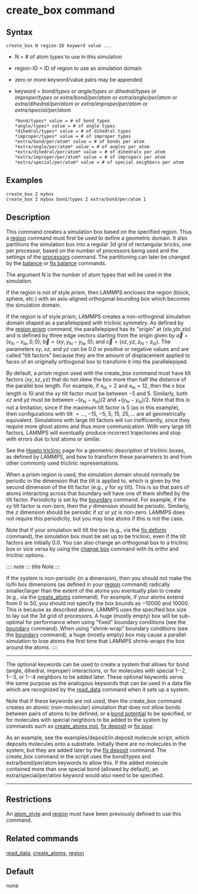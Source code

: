 # create_box command

## Syntax

``` LAMMPS
create_box N region-ID keyword value ...
```

-   N = \# of atom types to use in this simulation

-   region-ID = ID of region to use as simulation domain

-   zero or more keyword/value pairs may be appended

-   keyword = *bond/types* or *angle/types* or *dihedral/types* or
    *improper/types* or *extra/bond/per/atom* or *extra/angle/per/atom*
    or *extra/dihedral/per/atom* or *extra/improper/per/atom* or
    *extra/special/per/atom*

        *bond/types* value = # of bond types
        *angle/types* value = # of angle types
        *dihedral/types* value = # of dihedral types
        *improper/types* value = # of improper types
        *extra/bond/per/atom* value = # of bonds per atom
        *extra/angle/per/atom* value = # of angles per atom
        *extra/dihedral/per/atom* value = # of dihedrals per atom
        *extra/improper/per/atom* value = # of impropers per atom
        *extra/special/per/atom* value = # of special neighbors per atom

## Examples

``` LAMMPS
create_box 2 mybox
create_box 2 mybox bond/types 2 extra/bond/per/atom 1
```

## Description

This command creates a simulation box based on the specified region.
Thus a [region](region) command must first be used to define a geometric
domain. It also partitions the simulation box into a regular 3d grid of
rectangular bricks, one per processor, based on the number of processors
being used and the settings of the [processors](processors) command. The
partitioning can later be changed by the [balance](balance) or [fix
balance](fix_balance) commands.

The argument N is the number of atom types that will be used in the
simulation.

If the region is not of style *prism*, then LAMMPS encloses the region
(block, sphere, etc.) with an axis-aligned orthogonal bounding box which
becomes the simulation domain.

If the region is of style *prism*, LAMMPS creates a non-orthogonal
simulation domain shaped as a parallelepiped with triclinic symmetry. As
defined by the [region prism](region) command, the parallelepiped has
its \"origin\" at (xlo,ylo,zlo) and is defined by three edge vectors
starting from the origin given by
$\vec a = (x_\text{hi}-x_\text{lo},0,0)$;
$\vec b = (xy,y_\text{hi}-y_\text{lo},0)$; and
$\vec c = (xz,yz,z_\text{hi}-z_\text{lo})$. The parameters *xy*, *xz*,
and *yz* can be 0.0 or positive or negative values and are called \"tilt
factors\" because they are the amount of displacement applied to faces
of an originally orthogonal box to transform it into the parallelepiped.

By default, a *prism* region used with the create_box command must have
tilt factors $(xy,xz,yz)$ that do not skew the box more than half the
distance of the parallel box length. For example, if $x_\text{lo} = 2$
and $x_\text{hi} = 12$, then the $x$ box length is 10 and the $xy$ tilt
factor must be between $-5$ and $5$. Similarly, both $xz$ and $yz$ must
be between $-(x_\text{hi}-x_\text{lo})/2$ and
$+(y_\text{hi}-y_\text{lo})/2$. Note that this is not a limitation,
since if the maximum tilt factor is 5 (as in this example), then
configurations with tilt $= \dots, -15$, $-5$, $5$, $15$, $25, \dots$
are all geometrically equivalent. Simulations with large tilt factors
will run inefficiently, since they require more ghost atoms and thus
more communication. With very large tilt factors, LAMMPS will eventually
produce incorrect trajectories and stop with errors due to lost atoms or
similar.

See the [Howto triclinic](Howto_triclinic) page for a geometric
description of triclinic boxes, as defined by LAMMPS, and how to
transform these parameters to and from other commonly used triclinic
representations.

When a prism region is used, the simulation domain should normally be
periodic in the dimension that the tilt is applied to, which is given by
the second dimension of the tilt factor (e.g., $y$ for $xy$ tilt). This
is so that pairs of atoms interacting across that boundary will have one
of them shifted by the tilt factor. Periodicity is set by the
[boundary](boundary) command. For example, if the $xy$ tilt factor is
non-zero, then the $y$ dimension should be periodic. Similarly, the $z$
dimension should be periodic if $xz$ or $yz$ is non-zero. LAMMPS does
not require this periodicity, but you may lose atoms if this is not the
case.

Note that if your simulation will tilt the box (e.g., via the [fix
deform](fix_deform) command), the simulation box must be set up to be
triclinic, even if the tilt factors are initially 0.0. You can also
change an orthogonal box to a triclinic box or vice versa by using the
[change box](change_box) command with its *ortho* and *triclinic*
options.

:::: note
::: title
Note
:::

If the system is non-periodic (in a dimension), then you should not make
the lo/hi box dimensions (as defined in your [region](region) command)
radically smaller/larger than the extent of the atoms you eventually
plan to create (e.g., via the [create_atoms](create_atoms) command). For
example, if your atoms extend from 0 to 50, you should not specify the
box bounds as $-10000$ and $10000$. This is because as described above,
LAMMPS uses the specified box size to lay out the 3d grid of processors.
A huge (mostly empty) box will be sub-optimal for performance when using
\"fixed\" boundary conditions (see the [boundary](boundary) command).
When using \"shrink-wrap\" boundary conditions (see the
[boundary](boundary) command), a huge (mostly empty) box may cause a
parallel simulation to lose atoms the first time that LAMMPS
shrink-wraps the box around the atoms.
::::

------------------------------------------------------------------------

The optional keywords can be used to create a system that allows for
bond (angle, dihedral, improper) interactions, or for molecules with
special 1\--2, 1\--3, or 1\--4 neighbors to be added later. These
optional keywords serve the same purpose as the analogous keywords that
can be used in a data file which are recognized by the
[read_data](read_data) command when it sets up a system.

Note that if these keywords are not used, then the create_box command
creates an atomic (non-molecular) simulation that does not allow bonds
between pairs of atoms to be defined, or a [bond potential](bond_style)
to be specified, or for molecules with special neighbors to be added to
the system by commands such as [create_atoms mol](create_atoms), [fix
deposit](fix_deposit) or [fix pour](fix_pour).

As an example, see the examples/deposit/in.deposit.molecule script,
which deposits molecules onto a substrate. Initially there are no
molecules in the system, but they are added later by the [fix
deposit](fix_deposit) command. The create_box command in the script uses
the bond/types and extra/bond/per/atom keywords to allow this. If the
added molecule contained more than one special bond (allowed by
default), an extra/special/per/atom keyword would also need to be
specified.

------------------------------------------------------------------------

## Restrictions

An [atom_style](atom_style) and [region](region) must have been
previously defined to use this command.

## Related commands

[read_data](read_data), [create_atoms](create_atoms), [region](region)

## Default

none
